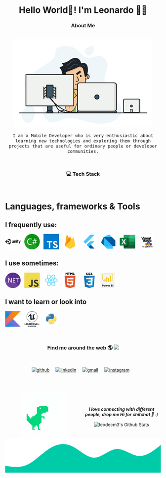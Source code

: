 <html><h1 align='center'> Hello World👋! I'm Leonardo 👱‍♂️ </h1>

<h3 align="center">About Me </h3>
<p align="center">  
<br>
<img src="https://github.com/leodecm3/leodecm3/blob/master/resources/developer-hom.gif" width="450px"><br><br>

<samp>
   I am a Mobile Developer who is very enthusiastic about learning new technologies and exploring them through projects that are useful for ordinary people or developer communities.
   
  </samp>
</p><br>
<h3 align="center"> 💻 Tech Stack </h3>
<p align="center">
  <br>

# Languages, frameworks & Tools

## I frequently use:

  <code><img height="50" src="https://raw.githubusercontent.com/github/explore/80688e429a7d4ef2fca1e82350fe8e3517d3494d/topics/unity/unity.png"></code>&nbsp;&nbsp;
  <code><img height="50" src="https://raw.githubusercontent.com/github/explore/80688e429a7d4ef2fca1e82350fe8e3517d3494d/topics/csharp/csharp.png"></code>&nbsp;&nbsp;
  <code><img height="50" src="https://raw.githubusercontent.com/github/explore/80688e429a7d4ef2fca1e82350fe8e3517d3494d/topics/typescript/typescript.png"></code>&nbsp;&nbsp;
  <code><img height="50" src="https://raw.githubusercontent.com/github/explore/80688e429a7d4ef2fca1e82350fe8e3517d3494d/topics/firebase/firebase.png"></code>&nbsp;&nbsp;
  <code><img height="50" src="https://raw.githubusercontent.com/github/explore/80688e429a7d4ef2fca1e82350fe8e3517d3494d/topics/flutter/flutter.png"></code>&nbsp;&nbsp;
  <code><img height="50" src="https://raw.githubusercontent.com/github/explore/80688e429a7d4ef2fca1e82350fe8e3517d3494d/topics/dart/dart.png"></code>&nbsp;&nbsp;
  <code><img height="50" src="https://github.com/leodecm3/leodecm3/blob/master/resources/excel.webp"></code>&nbsp;&nbsp;
  <code><img height="50" src="https://github.com/leodecm3/leodecm3/blob/master/resources/vba.png"></code>&nbsp;&nbsp;


## I use sometimes:

  <code><img height="50" src="https://raw.githubusercontent.com/github/explore/93d8a67084f94b2a444e510199a6e7622e5b09a3/topics/dotnet/dotnet.png"></code>&nbsp;&nbsp;
  <code><img height="50" src="https://raw.githubusercontent.com/github/explore/80688e429a7d4ef2fca1e82350fe8e3517d3494d/topics/javascript/javascript.png"></code>&nbsp;&nbsp;
  <code><img height="50" src="https://raw.githubusercontent.com/github/explore/80688e429a7d4ef2fca1e82350fe8e3517d3494d/topics/react/react.png"></code>&nbsp;&nbsp;
  <code><img height="50" src="https://raw.githubusercontent.com/github/explore/80688e429a7d4ef2fca1e82350fe8e3517d3494d/topics/html/html.png"></code>&nbsp;&nbsp;
  <code><img height="50" src="https://raw.githubusercontent.com/github/explore/80688e429a7d4ef2fca1e82350fe8e3517d3494d/topics/css/css.png"></code>&nbsp;&nbsp;
  <code><img height="50" src="https://github.com/leodecm3/leodecm3/blob/master/resources/Power-BI-Logo.png"></code>&nbsp;&nbsp;


## I want to learn or look into

  <code><img height="50" src="https://raw.githubusercontent.com/github/explore/80688e429a7d4ef2fca1e82350fe8e3517d3494d/topics/kotlin/kotlin.png"></code>&nbsp;&nbsp;
  <code><img height="50" src="https://raw.githubusercontent.com/github/explore/80688e429a7d4ef2fca1e82350fe8e3517d3494d/topics/unreal-engine/unreal-engine.png"></code>&nbsp;&nbsp;
  <code><img height="50" src="https://raw.githubusercontent.com/github/explore/80688e429a7d4ef2fca1e82350fe8e3517d3494d/topics/python/python.png"></code>&nbsp;&nbsp;




</p><br>

<h3  align='center'>Find me around the web 🌎 <img src="https://visitor-badge.glitch.me/badge?page_id=github.com/leodecm3" /></h3><br>

<p align='center'>
  <a href="https://www.github.com/leodecm3/"><img src='https://cdn.jsdelivr.net/npm/simple-icons@3.0.1/icons/github.svg' alt='github' height='40'/></a>&nbsp;&nbsp;&nbsp;&nbsp;
  <a href="https://www.linkedin.com/in/leonardo-carvalho-24bb60165/"><img src='https://cdn.jsdelivr.net/npm/simple-icons@3.0.1/icons/linkedin.svg' alt='linkedin' height='40'/></a>&nbsp;&nbsp;&nbsp;&nbsp;
  <a href="mailto:leodecm3@gmail.com?subject=Hi"><img src='https://cdn.jsdelivr.net/npm/simple-icons@3.0.1/icons/gmail.svg' alt='gmail' height='40'></a>&nbsp;&nbsp;&nbsp;&nbsp;
  <a href="https://www.instagram.com/leomez" target="_blank"><img src='https://cdn.jsdelivr.net/npm/simple-icons@3.0.1/icons/instagram.svg' alt='instagram' height='40'/></a>&nbsp;&nbsp;&nbsp;&nbsp;
</p>

<br><br>

<img src="https://github.com/leodecm3/leodecm3/blob/master/resources/giphy.gif" width="150" align="left" HSPACE="50"/><br><br><p align="center">
  <em><b> I love connecting with different people, drop me Hi for chitchat 💬</b> :)</em>
  </p>

<p align='center'>
  <img align="center" src="https://github-readme-stats.vercel.app/api?username=leodecm3&show_icons=true&count_private=true" alt="leodecm3's Github Stats">
</p>

<img src="https://github.com/leodecm3/leodecm3/blob/master/resources/Wave.svg" />
</html>

<!--  -->